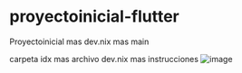 # proyectoinicial-flutter
Proyectoinicial mas dev.nix mas main

carpeta idx mas archivo dev.nix mas instrucciones
![image](https://github.com/user-attachments/assets/ddef09bf-3d07-462b-b93d-83c8beb92c6c)
